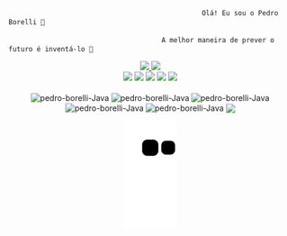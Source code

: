                                                     Olá! Eu sou o Pedro Borelli 🍄

                                          A melhor maneira de prever o futuro é inventá-lo 🍁
                                          
<div align="center">
  <a href="https://github.com/pedro-borelli">
  <img height = "180em" src = "https://github-readme-stats.vercel.app/api?username=pedro-borelli&show_icons=true&theme=dark&include_all_commits=true&count_private=true"/>
  <img height = "180em" src = "https://github-readme-stats.vercel.app/api/top-langs/?username=pedro-borelli&layout=compact&langs_count=7&theme=dark">
</div>
  
<div align="center"> 
<a href="https://www.facebook.com/pedroluiz.borellisantos/"target="_blank"><img src="https://img.shields.io/badge/Facebook-1877F2?style=for-the-badge&logo=facebook&logoColor=white"target="_blank"></a>  
<a href="https://www.instagram.com/borelli_pedro/"target="_blank"><img src="https://img.shields.io/badge/Instagram-E4405F?style=for-the-badge&logo=instagram&logoColor=white"target="_blank"></a>
<a href="https://discord.com/channels/@me"target="_blank"><img src="https://img.shields.io/badge/Discord-7289DA?style=for-the-badge&logo=discord&logoColor=white"target="_blank"></a>
<a href="https://mail.google.com/mail/u/0/?tab=rm&ogbl#inbox"><img src="https://img.shields.io/badge/-Gmail-%23333?style=for-the-badge&logo=gmail&logoColor=white"target="_blank"></a> 
<a href="https://www.linkedin.com/in/pedro-borelli-9a64231b9/" target="_blank"><img src ="https://img.shields.io/badge/LinkedIn-0077B5?style=for-the-badge&logo=linkedin&logoColor=white"target="_blank"></a> 
</div> 
  
   
<div align="center" style="display: inline_block"><br>
  <img align="center" alt="pedro-borelli-Java" height="30" width="40" src="https://cdn.jsdelivr.net/gh/devicons/devicon/icons/java/java-original-wordmark.svg"/>
  <img align="center" alt="pedro-borelli-Java" height="30" width="40" src="https://cdn.jsdelivr.net/gh/devicons/devicon/icons/spring/spring-original.svg"/>
  <img align="center" alt="pedro-borelli-Java" height="30" width="40" src="https://cdn.jsdelivr.net/gh/devicons/devicon/icons/xd/xd-line.svg"/>
  <img align="center" alt="pedro-borelli-Java" height="30" width="40" src="https://cdn.jsdelivr.net/gh/devicons/devicon/icons/vscode/vscode-original.svg"/>
  <img align="center" alt="pedro-borelli-Java" height="30" width="40" src="https://cdn.jsdelivr.net/gh/devicons/devicon/icons/angularjs/angularjs-plain.svg"/>
  <a href="#"> <img width = '50px' align= 'center' src="https://appmasters.io/static/mysql-logo-bab2c760c60f17191cb3a002e08a3dbf.png"/></a> 
  
  
  ![Snake animation](https://github.com/pedro-borelli/pedro-borelli/blob/output/github-contribution-grid-snake.svg)
 
</div>
 

  
   
  
 
  
